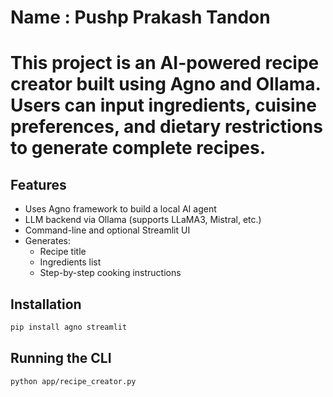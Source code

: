 # Name : Pushp Prakash Tandon

# This project is an AI-powered recipe creator built using Agno and Ollama. Users can input ingredients, cuisine preferences, and dietary restrictions to generate complete recipes.

## Features
- Uses Agno framework to build a local AI agent
- LLM backend via Ollama (supports LLaMA3, Mistral, etc.)
- Command-line and optional Streamlit UI
- Generates:
  - Recipe title
  - Ingredients list
  - Step-by-step cooking instructions

## Installation

```bash
pip install agno streamlit
```

## Running the CLI

```bash
python app/recipe_creator.py
